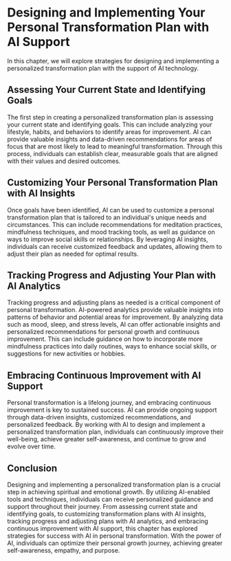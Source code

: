 Designing and Implementing Your Personal Transformation Plan with AI Support
===============================================================================================================================================

In this chapter, we will explore strategies for designing and implementing a personalized transformation plan with the support of AI technology.

Assessing Your Current State and Identifying Goals
--------------------------------------------------

The first step in creating a personalized transformation plan is assessing your current state and identifying goals. This can include analyzing your lifestyle, habits, and behaviors to identify areas for improvement. AI can provide valuable insights and data-driven recommendations for areas of focus that are most likely to lead to meaningful transformation. Through this process, individuals can establish clear, measurable goals that are aligned with their values and desired outcomes.

Customizing Your Personal Transformation Plan with AI Insights
--------------------------------------------------------------

Once goals have been identified, AI can be used to customize a personal transformation plan that is tailored to an individual's unique needs and circumstances. This can include recommendations for meditation practices, mindfulness techniques, and mood tracking tools, as well as guidance on ways to improve social skills or relationships. By leveraging AI insights, individuals can receive customized feedback and updates, allowing them to adjust their plan as needed for optimal results.

Tracking Progress and Adjusting Your Plan with AI Analytics
-----------------------------------------------------------

Tracking progress and adjusting plans as needed is a critical component of personal transformation. AI-powered analytics provide valuable insights into patterns of behavior and potential areas for improvement. By analyzing data such as mood, sleep, and stress levels, AI can offer actionable insights and personalized recommendations for personal growth and continuous improvement. This can include guidance on how to incorporate more mindfulness practices into daily routines, ways to enhance social skills, or suggestions for new activities or hobbies.

Embracing Continuous Improvement with AI Support
------------------------------------------------

Personal transformation is a lifelong journey, and embracing continuous improvement is key to sustained success. AI can provide ongoing support through data-driven insights, customized recommendations, and personalized feedback. By working with AI to design and implement a personalized transformation plan, individuals can continuously improve their well-being, achieve greater self-awareness, and continue to grow and evolve over time.

Conclusion
----------

Designing and implementing a personalized transformation plan is a crucial step in achieving spiritual and emotional growth. By utilizing AI-enabled tools and techniques, individuals can receive personalized guidance and support throughout their journey. From assessing current state and identifying goals, to customizing transformation plans with AI insights, tracking progress and adjusting plans with AI analytics, and embracing continuous improvement with AI support, this chapter has explored strategies for success with AI in personal transformation. With the power of AI, individuals can optimize their personal growth journey, achieving greater self-awareness, empathy, and purpose.
